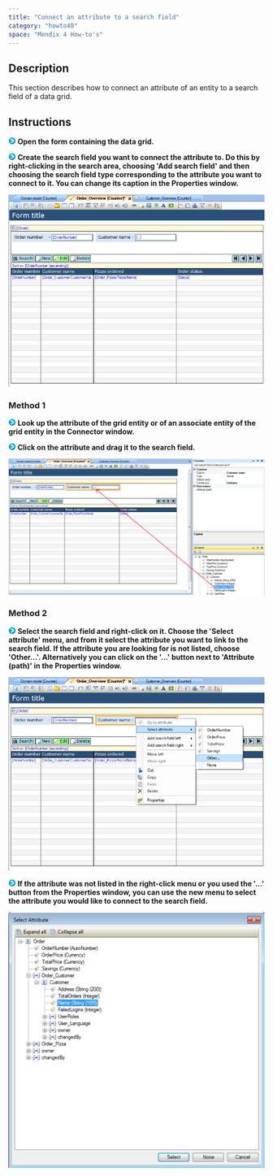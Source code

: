 ```yaml
---
title: "Connect an attribute to a search field"
category: "howto40"
space: "Mendix 4 How-to's"
---
```

## Description

This section describes how to connect an attribute of an entity to a search field of a data grid.

## Instructions

![](attachments/819203/917932.png) **Open the form containing the data grid.**

![](attachments/819203/917932.png) **Create the search field you want to connect the attribute to. Do this by right-clicking in the search area, choosing 'Add search field' and then choosing the search field type corresponding to the attribute you want to connect to it. You can change its caption in the Properties window.**

![](attachments/2621449/2752611.png)

### Method 1

![](attachments/819203/917932.png) **Look up the attribute of the grid entity or of an associate entity of the grid entity in the Connector window.**

![](attachments/819203/917932.png) **Click on the attribute and drag it to the search field.**

![](attachments/2621449/2752616.png)

### Method 2

![](attachments/819203/917932.png) **Select the search field and right-click on it. Choose the 'Select attribute' menu, and from it select the attribute you want to link to the search field. If the attribute you are looking for is not listed, choose 'Other...'. Alternatively you can click on the '...' button next to 'Attribute (path)' in the Properties window.**

![](attachments/2621449/2752617.png)

![](attachments/819203/917932.png) **If the attribute was not listed in the right-click menu or you used the '...' button from the Properties window, you can use the new menu to select the attribute you would like to connect to the search field.**

![](attachments/2621449/2752610.png)

